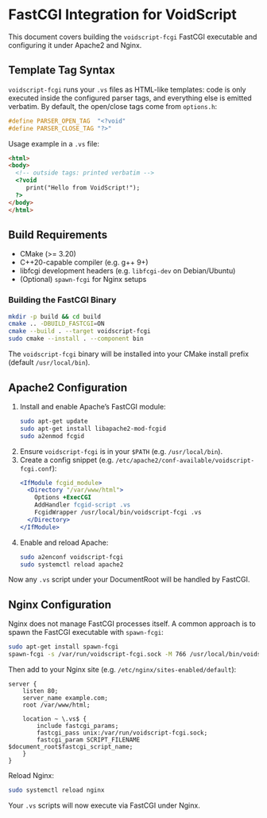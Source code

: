 # FastCGI Integration for VoidScript

This document covers building the `voidscript-fcgi` FastCGI executable and configuring it under Apache2 and Nginx.

## Template Tag Syntax
`voidscript-fcgi` runs your `.vs` files as HTML-like templates: code is only executed inside the configured parser tags, and everything else is emitted verbatim.  By default, the open/close tags come from `options.h`:
```c
#define PARSER_OPEN_TAG  "<?void"
#define PARSER_CLOSE_TAG "?>"
```
Usage example in a `.vs` file:
```html
<html>
<body>
  <!-- outside tags: printed verbatim -->
  <?void
     print("Hello from VoidScript!");
  ?>
</body>
</html>
```

## Build Requirements
- CMake (>= 3.20)
- C++20-capable compiler (e.g. g++ 9+)
- libfcgi development headers (e.g. `libfcgi-dev` on Debian/Ubuntu)
- (Optional) `spawn-fcgi` for Nginx setups

### Building the FastCGI Binary
```bash
mkdir -p build && cd build
cmake .. -DBUILD_FASTCGI=ON
cmake --build . --target voidscript-fcgi
sudo cmake --install . --component bin
```

The `voidscript-fcgi` binary will be installed into your CMake install prefix (default `/usr/local/bin`).

## Apache2 Configuration
1. Install and enable Apache’s FastCGI module:
   ```bash
   sudo apt-get update
   sudo apt-get install libapache2-mod-fcgid
   sudo a2enmod fcgid
   ```
2. Ensure `voidscript-fcgi` is in your `$PATH` (e.g. `/usr/local/bin`).
3. Create a config snippet (e.g. `/etc/apache2/conf-available/voidscript-fcgi.conf`):
   ```apache
   <IfModule fcgid_module>
     <Directory "/var/www/html">
       Options +ExecCGI
       AddHandler fcgid-script .vs
       FcgidWrapper /usr/local/bin/voidscript-fcgi .vs
     </Directory>
   </IfModule>
   ```
4. Enable and reload Apache:
   ```bash
   sudo a2enconf voidscript-fcgi
   sudo systemctl reload apache2
   ```

Now any `.vs` script under your DocumentRoot will be handled by FastCGI.

## Nginx Configuration
Nginx does not manage FastCGI processes itself. A common approach is to spawn the FastCGI executable with `spawn-fcgi`:

```bash
sudo apt-get install spawn-fcgi
spawn-fcgi -s /var/run/voidscript-fcgi.sock -M 766 /usr/local/bin/voidscript-fcgi
```

Then add to your Nginx site (e.g. `/etc/nginx/sites-enabled/default`):
```nginx
server {
    listen 80;
    server_name example.com;
    root /var/www/html;

    location ~ \.vs$ {
        include fastcgi_params;
        fastcgi_pass unix:/var/run/voidscript-fcgi.sock;
        fastcgi_param SCRIPT_FILENAME $document_root$fastcgi_script_name;
    }
}
```

Reload Nginx:
```bash
sudo systemctl reload nginx
```

Your `.vs` scripts will now execute via FastCGI under Nginx.